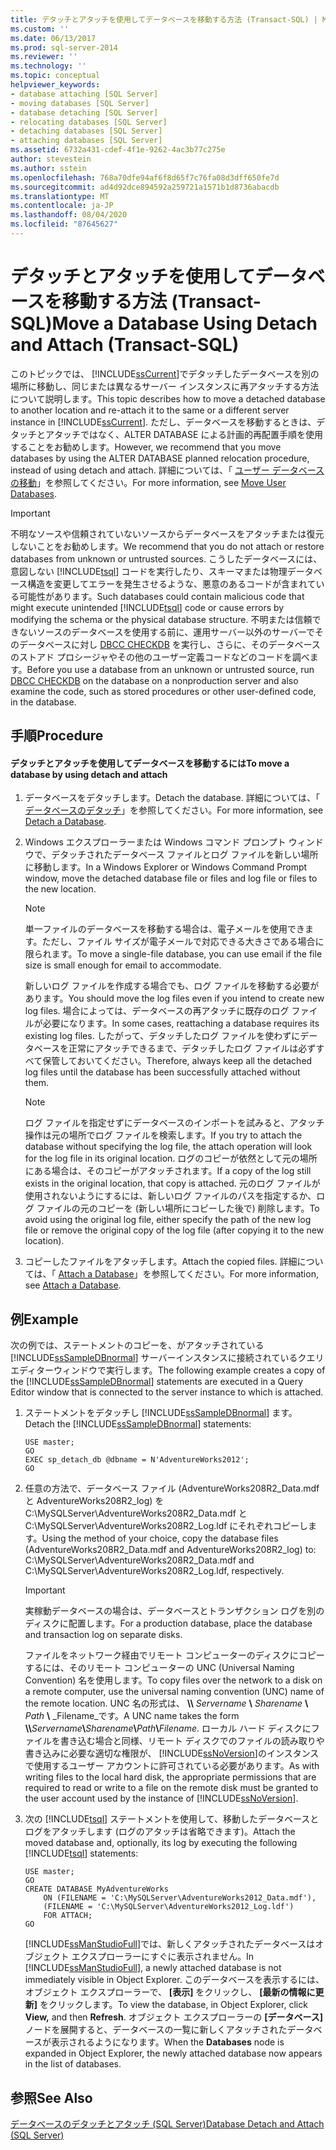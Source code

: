 ```yaml
---
title: デタッチとアタッチを使用してデータベースを移動する方法 (Transact-SQL) | Microsoft Docs
ms.custom: ''
ms.date: 06/13/2017
ms.prod: sql-server-2014
ms.reviewer: ''
ms.technology: ''
ms.topic: conceptual
helpviewer_keywords:
- database attaching [SQL Server]
- moving databases [SQL Server]
- database detaching [SQL Server]
- relocating databases [SQL Server]
- detaching databases [SQL Server]
- attaching databases [SQL Server]
ms.assetid: 6732a431-cdef-4f1e-9262-4ac3b77c275e
author: stevestein
ms.author: sstein
ms.openlocfilehash: 768a70dfe94af6f8d65f7c76fa08d3dff650fe7d
ms.sourcegitcommit: ad4d92dce894592a259721a1571b1d8736abacdb
ms.translationtype: MT
ms.contentlocale: ja-JP
ms.lasthandoff: 08/04/2020
ms.locfileid: "87645627"
---
```

# <a name="move-a-database-using-detach-and-attach-transact-sql"></a><span data-ttu-id="f0134-102">デタッチとアタッチを使用してデータベースを移動する方法 (Transact-SQL)</span><span class="sxs-lookup"><span data-stu-id="f0134-102">Move a Database Using Detach and Attach (Transact-SQL)</span></span>
  <span data-ttu-id="f0134-103">このトピックでは、 [!INCLUDE[ssCurrent](../../includes/sscurrent-md.md)]でデタッチしたデータベースを別の場所に移動し、同じまたは異なるサーバー インスタンスに再アタッチする方法について説明します。</span><span class="sxs-lookup"><span data-stu-id="f0134-103">This topic describes how to move a detached database to another location and re-attach it to the same or a different server instance in [!INCLUDE[ssCurrent](../../includes/sscurrent-md.md)].</span></span> <span data-ttu-id="f0134-104">ただし、データベースを移動するときは、デタッチとアタッチではなく、ALTER DATABASE による計画的再配置手順を使用することをお勧めします。</span><span class="sxs-lookup"><span data-stu-id="f0134-104">However, we recommend that you move databases by using the ALTER DATABASE planned relocation procedure, instead of using detach and attach.</span></span> <span data-ttu-id="f0134-105">詳細については、「 [ユーザー データベースの移動](move-user-databases.md)」を参照してください。</span><span class="sxs-lookup"><span data-stu-id="f0134-105">For more information, see [Move User Databases](move-user-databases.md).</span></span>  
  
> [!IMPORTANT]  
>  <span data-ttu-id="f0134-106">不明なソースや信頼されていないソースからデータベースをアタッチまたは復元しないことをお勧めします。</span><span class="sxs-lookup"><span data-stu-id="f0134-106">We recommend that you do not attach or restore databases from unknown or untrusted sources.</span></span> <span data-ttu-id="f0134-107">こうしたデータベースには、意図しない [!INCLUDE[tsql](../../includes/tsql-md.md)] コードを実行したり、スキーマまたは物理データベース構造を変更してエラーを発生させるような、悪意のあるコードが含まれている可能性があります。</span><span class="sxs-lookup"><span data-stu-id="f0134-107">Such databases could contain malicious code that might execute unintended [!INCLUDE[tsql](../../includes/tsql-md.md)] code or cause errors by modifying the schema or the physical database structure.</span></span> <span data-ttu-id="f0134-108">不明または信頼できないソースのデータベースを使用する前に、運用サーバー以外のサーバーでそのデータベースに対し [DBCC CHECKDB](/sql/t-sql/database-console-commands/dbcc-checkdb-transact-sql) を実行し、さらに、そのデータベースのストアド プロシージャやその他のユーザー定義コードなどのコードを調べます。</span><span class="sxs-lookup"><span data-stu-id="f0134-108">Before you use a database from an unknown or untrusted source, run [DBCC CHECKDB](/sql/t-sql/database-console-commands/dbcc-checkdb-transact-sql) on the database on a nonproduction server and also examine the code, such as stored procedures or other user-defined code, in the database.</span></span>  
  
## <a name="procedure"></a><span data-ttu-id="f0134-109">手順</span><span class="sxs-lookup"><span data-stu-id="f0134-109">Procedure</span></span>  
  
#### <a name="to-move-a-database-by-using-detach-and-attach"></a><span data-ttu-id="f0134-110">デタッチとアタッチを使用してデータベースを移動するには</span><span class="sxs-lookup"><span data-stu-id="f0134-110">To move a database by using detach and attach</span></span>  
  
1.  <span data-ttu-id="f0134-111">データベースをデタッチします。</span><span class="sxs-lookup"><span data-stu-id="f0134-111">Detach the database.</span></span> <span data-ttu-id="f0134-112">詳細については、「 [データベースのデタッチ](detach-a-database.md)」を参照してください。</span><span class="sxs-lookup"><span data-stu-id="f0134-112">For more information, see [Detach a Database](detach-a-database.md).</span></span>  
  
2.  <span data-ttu-id="f0134-113">Windows エクスプローラーまたは Windows コマンド プロンプト ウィンドウで、デタッチされたデータベース ファイルとログ ファイルを新しい場所に移動します。</span><span class="sxs-lookup"><span data-stu-id="f0134-113">In a Windows Explorer or Windows Command Prompt window, move the detached database file or files and log file or files to the new location.</span></span>  
  
    > [!NOTE]  
    >  <span data-ttu-id="f0134-114">単一ファイルのデータベースを移動する場合は、電子メールを使用できます。ただし、ファイル サイズが電子メールで対応できる大きさである場合に限られます。</span><span class="sxs-lookup"><span data-stu-id="f0134-114">To move a single-file database, you can use email if the file size is small enough for email to accommodate.</span></span>  
  
     <span data-ttu-id="f0134-115">新しいログ ファイルを作成する場合でも、ログ ファイルを移動する必要があります。</span><span class="sxs-lookup"><span data-stu-id="f0134-115">You should move the log files even if you intend to create new log files.</span></span> <span data-ttu-id="f0134-116">場合によっては、データベースの再アタッチに既存のログ ファイルが必要になります。</span><span class="sxs-lookup"><span data-stu-id="f0134-116">In some cases, reattaching a database requires its existing log files.</span></span> <span data-ttu-id="f0134-117">したがって、デタッチしたログ ファイルを使わずにデータベースを正常にアタッチできるまで、デタッチしたログ ファイルは必ずすべて保管しておいてください。</span><span class="sxs-lookup"><span data-stu-id="f0134-117">Therefore, always keep all the detached log files until the database has been successfully attached without them.</span></span>  
  
    > [!NOTE]  
    >  <span data-ttu-id="f0134-118">ログ ファイルを指定せずにデータベースのインポートを試みると、アタッチ操作は元の場所でログ ファイルを検索します。</span><span class="sxs-lookup"><span data-stu-id="f0134-118">If you try to attach the database without specifying the log file, the attach operation will look for the log file in its original location.</span></span> <span data-ttu-id="f0134-119">ログのコピーが依然として元の場所にある場合は、そのコピーがアタッチされます。</span><span class="sxs-lookup"><span data-stu-id="f0134-119">If a copy of the log still exists in the original location, that copy is attached.</span></span> <span data-ttu-id="f0134-120">元のログ ファイルが使用されないようにするには、新しいログ ファイルのパスを指定するか、ログ ファイルの元のコピーを (新しい場所にコピーした後で) 削除します。</span><span class="sxs-lookup"><span data-stu-id="f0134-120">To avoid using the original log file, either specify the path of the new log file or remove the original copy of the log file (after copying it to the new location).</span></span>  
  
3.  <span data-ttu-id="f0134-121">コピーしたファイルをアタッチします。</span><span class="sxs-lookup"><span data-stu-id="f0134-121">Attach the copied files.</span></span> <span data-ttu-id="f0134-122">詳細については、「 [Attach a Database](attach-a-database.md)」を参照してください。</span><span class="sxs-lookup"><span data-stu-id="f0134-122">For more information, see [Attach a Database](attach-a-database.md).</span></span>  
  
## <a name="example"></a><span data-ttu-id="f0134-123">例</span><span class="sxs-lookup"><span data-stu-id="f0134-123">Example</span></span>  
 <span data-ttu-id="f0134-124">次の例では、ステートメントのコピーを、がアタッチされている [!INCLUDE[ssSampleDBnormal](../../includes/tsql-md.md)] サーバーインスタンスに接続されているクエリエディターウィンドウで実行します。</span><span class="sxs-lookup"><span data-stu-id="f0134-124">The following example creates a copy of the [!INCLUDE[ssSampleDBnormal](../../includes/tsql-md.md)] statements are executed in a Query Editor window that is connected to the server instance to which is attached.</span></span>  
  
1.  <span data-ttu-id="f0134-125">ステートメントをデタッチし [!INCLUDE[ssSampleDBnormal](../../includes/tsql-md.md)] ます。</span><span class="sxs-lookup"><span data-stu-id="f0134-125">Detach the [!INCLUDE[ssSampleDBnormal](../../includes/tsql-md.md)] statements:</span></span>  
  
    ```  
    USE master;  
    GO  
    EXEC sp_detach_db @dbname = N'AdventureWorks2012';  
    GO  
    ```  
  
2.  <span data-ttu-id="f0134-126">任意の方法で、データベース ファイル (AdventureWorks208R2_Data.mdf と AdventureWorks208R2_log) を C:\MySQLServer\AdventureWorks208R2_Data.mdf と C:\MySQLServer\AdventureWorks208R2_Log.ldf にそれぞれコピーします。</span><span class="sxs-lookup"><span data-stu-id="f0134-126">Using the method of your choice, copy the database files (AdventureWorks208R2_Data.mdf and AdventureWorks208R2_log) to: C:\MySQLServer\AdventureWorks208R2_Data.mdf and C:\MySQLServer\AdventureWorks208R2_Log.ldf, respectively.</span></span>  
  
    > [!IMPORTANT]  
    >  <span data-ttu-id="f0134-127">実稼動データベースの場合は、データベースとトランザクション ログを別のディスクに配置します。</span><span class="sxs-lookup"><span data-stu-id="f0134-127">For a production database, place the database and transaction log on separate disks.</span></span>  
  
     <span data-ttu-id="f0134-128">ファイルをネットワーク経由でリモート コンピューターのディスクにコピーするには、そのリモート コンピューターの UNC (Universal Naming Convention) 名を使用します。</span><span class="sxs-lookup"><span data-stu-id="f0134-128">To copy files over the network to a disk on a remote computer, use the universal naming convention (UNC) name of the remote location.</span></span> <span data-ttu-id="f0134-129">UNC 名の形式は、 **\\\\** _Servername_ **\\** _Sharename_ **\\** _Path_ **\\** _Filename_です。</span><span class="sxs-lookup"><span data-stu-id="f0134-129">A UNC name takes the form **\\\\**_Servername_**\\**_Sharename_**\\**_Path_**\\**_Filename_.</span></span> <span data-ttu-id="f0134-130">ローカル ハード ディスクにファイルを書き込む場合と同様、リモート ディスクでのファイルの読み取りや書き込みに必要な適切な権限が、 [!INCLUDE[ssNoVersion](../../includes/ssnoversion-md.md)]のインスタンスで使用するユーザー アカウントに許可されている必要があります。</span><span class="sxs-lookup"><span data-stu-id="f0134-130">As with writing files to the local hard disk, the appropriate permissions that are required to read or write to a file on the remote disk must be granted to the user account used by the instance of [!INCLUDE[ssNoVersion](../../includes/ssnoversion-md.md)].</span></span>  
  
3.  <span data-ttu-id="f0134-131">次の [!INCLUDE[tsql](../../includes/tsql-md.md)] ステートメントを使用して、移動したデータベースとログをアタッチします (ログのアタッチは省略できます)。</span><span class="sxs-lookup"><span data-stu-id="f0134-131">Attach the moved database and, optionally, its log by executing the following [!INCLUDE[tsql](../../includes/tsql-md.md)] statements:</span></span>  
  
    ```  
    USE master;  
    GO  
    CREATE DATABASE MyAdventureWorks   
        ON (FILENAME = 'C:\MySQLServer\AdventureWorks2012_Data.mdf'),  
        (FILENAME = 'C:\MySQLServer\AdventureWorks2012_Log.ldf')  
        FOR ATTACH;  
    GO  
    ```  
  
     <span data-ttu-id="f0134-132">[!INCLUDE[ssManStudioFull](../../includes/ssmanstudiofull-md.md)]では、新しくアタッチされたデータベースはオブジェクト エクスプローラーにすぐに表示されません。</span><span class="sxs-lookup"><span data-stu-id="f0134-132">In [!INCLUDE[ssManStudioFull](../../includes/ssmanstudiofull-md.md)], a newly attached database is not immediately visible in Object Explorer.</span></span> <span data-ttu-id="f0134-133">このデータベースを表示するには、オブジェクト エクスプローラーで、 **[表示]** をクリックし、 **[最新の情報に更新]** をクリックします。</span><span class="sxs-lookup"><span data-stu-id="f0134-133">To view the database, in Object Explorer, click **View,** and then **Refresh**.</span></span> <span data-ttu-id="f0134-134">オブジェクト エクスプローラーの **[データベース]** ノードを展開すると、データベースの一覧に新しくアタッチされたデータベースが表示されるようになります。</span><span class="sxs-lookup"><span data-stu-id="f0134-134">When the **Databases** node is expanded in Object Explorer, the newly attached database now appears in the list of databases.</span></span>  
  
## <a name="see-also"></a><span data-ttu-id="f0134-135">参照</span><span class="sxs-lookup"><span data-stu-id="f0134-135">See Also</span></span>  
 [<span data-ttu-id="f0134-136">データベースのデタッチとアタッチ &#40;SQL Server&#41;</span><span class="sxs-lookup"><span data-stu-id="f0134-136">Database Detach and Attach &#40;SQL Server&#41;</span></span>](database-detach-and-attach-sql-server.md)  
  
  
